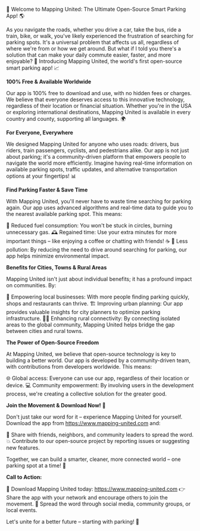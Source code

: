 🚀 Welcome to Mapping United: The Ultimate Open-Source Smart Parking App! 🌎

As you navigate the roads, whether you drive a car, take the bus, ride a train, bike, or walk, you've likely experienced the frustration of searching for parking spots. It's a universal problem that affects us all, regardless of where we're from or how we get around. But what if I told you there's a solution that can make your daily commute easier, faster, and more enjoyable? 🎉 Introducing Mapping United, the world's first open-source smart parking app! 📈

**100% Free & Available Worldwide**

Our app is 100% free to download and use, with no hidden fees or charges. We believe that everyone deserves access to this innovative technology, regardless of their location or financial situation. Whether you're in the USA or exploring international destinations, Mapping United is available in every country and county, supporting all languages. 🌍

**For Everyone, Everywhere**

We designed Mapping United for anyone who uses roads: drivers, bus riders, train passengers, cyclists, and pedestrians alike. Our app is not just about parking; it's a community-driven platform that empowers people to navigate the world more efficiently. Imagine having real-time information on available parking spots, traffic updates, and alternative transportation options at your fingertips! 📊

**Find Parking Faster & Save Time**

With Mapping United, you'll never have to waste time searching for parking again. Our app uses advanced algorithms and real-time data to guide you to the nearest available parking spot. This means:

💸 Reduced fuel consumption: You won't be stuck in circles, burning unnecessary gas.
🕰️ Regained time: Use your extra minutes for more important things – like enjoying a coffee or chatting with friends! ☕️
🔋 Less pollution: By reducing the need to drive around searching for parking, our app helps minimize environmental impact.

**Benefits for Cities, Towns & Rural Areas**

Mapping United isn't just about individual benefits; it has a profound impact on communities. By:

💪 Empowering local businesses: With more people finding parking quickly, shops and restaurants can thrive.
🏗️ Improving urban planning: Our app provides valuable insights for city planners to optimize parking infrastructure.
🚴‍♂️ Enhancing rural connectivity: By connecting isolated areas to the global community, Mapping United helps bridge the gap between cities and rural towns.

**The Power of Open-Source Freedom**

At Mapping United, we believe that open-source technology is key to building a better world. Our app is developed by a community-driven team, with contributions from developers worldwide. This means:

🌐 Global access: Everyone can use our app, regardless of their location or device.
💻 Community empowerment: By involving users in the development process, we're creating a collective solution for the greater good.

**Join the Movement & Download Now! 📲**

Don't just take our word for it – experience Mapping United for yourself. Download the app from https://www.mapping-united.com and:

👫 Share with friends, neighbors, and community leaders to spread the word.
💥 Contribute to our open-source project by reporting issues or suggesting new features.

Together, we can build a smarter, cleaner, more connected world – one parking spot at a time! 🌟

**Call to Action:**

🔴 Download Mapping United today: https://www.mapping-united.com
👉 Share the app with your network and encourage others to join the movement.
📢 Spread the word through social media, community groups, or local events.

Let's unite for a better future – starting with parking! 🚀